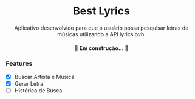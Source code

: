 <h1 align="center">Best Lyrics</h1>
<p align="center">Aplicativo desenvolvido para que o usuário possa pesquisar letras de músicas utilizando a API lyrics.ovh.</p>
<h4 align="center"> 
	🚧  Em construção...  🚧
</h4>

### Features

- [X] Buscar Artista e Música
- [X] Gerar Letra
- [ ] Histórico de Busca